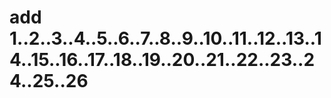 # add 1..2..3..4..5..6..7..8..9..10..11..12..13..14..15..16..17..18..19..20..21..22..23..24..25..26 
